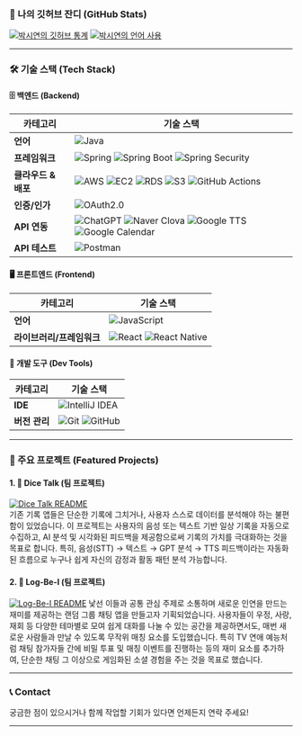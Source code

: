 

### 🌱 나의 깃허브 잔디 (GitHub Stats)

[![박시연의 깃허브 통계](https://github-readme-stats.vercel.app/api?username=6feetlife&show_icons=true&theme=transparent&hide_title=true&hide=stars)](https://github.com/6feetlife)
[![박시연의 언어 사용](https://github-readme-stats.vercel.app/api/top-langs/?username=6feetlife&layout=compact&langs_count=8&theme=transparent&hide_title=true)](https://github.com/6feetlife)

---

### 🛠️ 기술 스택 (Tech Stack)

#### 🗄️ 백엔드 (Backend)
| 카테고리 | 기술 스택 |
|---|---|
| **언어** | ![Java](https://img.shields.io/badge/Java-007396?style=flat&logo=java&logoColor=white) |
| **프레임워크** | ![Spring](https://img.shields.io/badge/Spring-6DB33F?style=flat&logo=spring&logoColor=white) ![Spring Boot](https://img.shields.io/badge/SpringBoot-6DB33F?style=flat&logo=spring%20boot&logoColor=white) ![Spring Security](https://img.shields.io/badge/SpringSecurity-6DB33F?style=flat&logo=springsecurity&logoColor=white) |
| **클라우드 & 배포** | ![AWS](https://img.shields.io/badge/AWS-232F3E?style=flat&logo=amazon-aws&logoColor=white) ![EC2](https://img.shields.io/badge/EC2-FF9900?style=flat&logo=amazon-ec2&logoColor=white) ![RDS](https://img.shields.io/badge/RDS-527FFF?style=flat&logo=amazon-rds&logoColor=white) ![S3](https://img.shields.io/badge/S3-569A31?style=flat&logo=amazon-s3&logoColor=white) ![GitHub Actions](https://img.shields.io/badge/GitHub_Actions-267BFF?style=flat&logo=github-actions&logoColor=white) |
| **인증/인가** | ![OAuth2.0](https://img.shields.io/badge/OAuth2.0-F7F7F7?style=flat&logo=oauth&logoColor=black) |
| **API 연동** | ![ChatGPT](https://img.shields.io/badge/ChatGPT-74AA9C?style=flat&logo=openai&logoColor=white) ![Naver Clova](https://img.shields.io/badge/NaverClova-03C75A?style=flat&logo=naver&logoColor=white) ![Google TTS](https://img.shields.io/badge/GoogleTTS-4285F4?style=flat&logo=google&logoColor=white) ![Google Calendar](https://img.shields.io/badge/GoogleCalendar-4285F4?style=flat&logo=google-calendar&logoColor=white) |
| **API 테스트** | ![Postman](https://img.shields.io/badge/Postman-FF6C37?style=flat&logo=postman&logoColor=white) |

#### 🖥️ 프론트엔드 (Frontend)
| 카테고리 | 기술 스택 |
|---|---|
| **언어** | ![JavaScript](https://img.shields.io/badge/JavaScript-F7DF1E?style=flat&logo=javascript&logoColor=black) |
| **라이브러리/프레임워크** | ![React](https://img.shields.io/badge/React-61DAFB?style=flat&logo=react&logoColor=black) ![React Native](https://img.shields.io/badge/ReactNative-61DAFB?style=flat&logo=react&logoColor=black) |

#### 🧰 개발 도구 (Dev Tools)
| 카테고리 | 기술 스택 |
|---|---|
| **IDE** | ![IntelliJ IDEA](https://img.shields.io/badge/IntelliJIDEA-000000?style=flat&logo=intellij-idea&logoColor=white) |
| **버전 관리** | ![Git](https://img.shields.io/badge/Git-F05032?style=flat&logo=git&logoColor=white) ![GitHub](https://img.shields.io/badge/GitHub-181717?style=flat&logo=github&logoColor=white) |

---

### 🌟 주요 프로젝트 (Featured Projects)

#### 1. 🎲 Dice Talk (팀 프로젝트)
[![Dice Talk README](https://github-readme-stats.vercel.app/api/pin/?username=6feetlife&repo=dice-talk&theme=transparent)](https://github.com/dice-talk)
<br/>
기존 기록 앱들은 단순한 기록에 그치거나, 사용자 스스로 
데이터를 분석해야 하는 불편함이 있었습니다.
이 프로젝트는 사용자의 음성 또는 텍스트 기반 일상 기록을 
자동으로 수집하고, AI 분석 및 시각화된 피드백을 제공함으로써 
기록의 가치를 극대화하는 것을 목표로 합니다. 
특히, 음성(STT) → 텍스트 → GPT 분석 → TTS 피드백이라는 자동화된 흐름으로 누구나 쉽게 자신의 감정과 활동 패턴 분석 가능합니다.

#### 2. 📝 Log-Be-I (팀 프로젝트)
[![Log-Be-I README](https://github-readme-stats.vercel.app/api/pin/?username=6feetlife&repo=Log-Be-I&theme=transparent)](https://github.com/Log-Be-I)
낯선 이들과 공통 관심 주제로 소통하며 새로운 인연을 만드는 
재미를 제공하는 랜덤 그룹 채팅 앱을 만들고자 기획되었습니다.
사용자들이 우정, 사랑, 재회 등 다양한 테마별로 모여 쉽게 대화를 나눌 수 있는 공간을 제공하면서도, 매번 새로운 사람들과 만날 수 있도록 무작위 매칭 요소를 도입했습니다. 특히 TV 연애 예능처럼 채팅 참가자들 간에 비밀 투표 및 매칭 이벤트를 진행하는 등의 재미 요소를 추가하여, 단순한 채팅 그 이상으로 게임화된 소셜 경험을 주는 것을 목표로 했습니다.
<br/>

---

### 📞 Contact

궁금한 점이 있으시거나 함께 작업할 기회가 있다면 언제든지 연락 주세요!

---